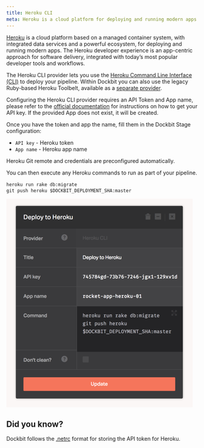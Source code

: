 ```yaml
---
title: Heroku CLI
meta: Heroku is a cloud platform for deploying and running modern apps integrated with today’s most popular developer tools and workflows.
---
```


[Heroku](https://www.heroku.com/platform) is a cloud platform based on a managed container system, with integrated data services and a powerful ecosystem, for deploying and running modern apps. The Heroku developer experience is an app-centric approach for software delivery, integrated with today’s most popular developer tools and workflows.

The Heroku CLI provider lets you use the [Heroku Command Line Interface (CLI)](https://devcenter.heroku.com/articles/heroku-command-line) to deploy your pipeline. Within Dockbit you can also use the legacy Ruby-based Heroku Toolbelt, available as a [separate provider](../heroku-toolbelt).

Configuring the Heroku CLI provider requires an API Token and App name, please refer to the [official documentation](https://devcenter.heroku.com/articles/authentication#retrieving-the-api-token) for instructions on how to get your API key. If the provided App does not exist, it will be created.

Once you have the token and app the name, fill them in the Dockbit Stage configuration:

* ```API key``` - Heroku token
* ```App name``` - Heroku app name

Heroku Git remote and credentials are preconfigured automatically.

You can then execute any Heroku commands to run as part of your pipeline.

```
heroku run rake db:migrate
git push heroku $DOCKBIT_DEPLOYMENT_SHA:master
```

![Heroku](../images/integrations/heroku-cli.png)

## Did you know?

Dockbit follows the [.netrc](https://devcenter.heroku.com/articles/authentication#api-token-storage) format for storing the API token for Heroku.

